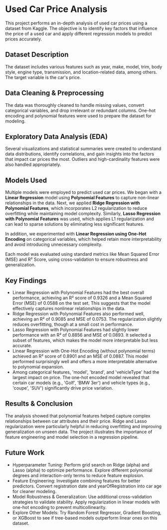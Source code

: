 # Used Car Price Analysis

This project performs an in-depth analysis of used car prices using a dataset from Kaggle. The objective is to identify key factors that influence the price of a used car and apply different regression models to predict prices accurately. 

## Dataset Description

The dataset includes various features such as year, make, model, trim, body style, engine type, transmission, and location-related data, among others. The target variable is the car's price.

## Data Cleaning & Preprocessing

The data was thoroughly cleaned to handle missing values, convert categorical variables, and drop irrelevant or redundant columns. One-hot encoding and polynomial features were used to prepare the dataset for modeling.

## Exploratory Data Analysis (EDA)

Several visualizations and statistical summaries were created to understand data distributions, identify correlations, and gain insights into the factors that impact car prices the most. Outliers and high-cardinality features were also handled appropriately.

## Models Used

Multiple models were employed to predict used car prices. We began with a **Linear Regression** model using **Polynomial Features** to capture non-linear relationships in the data. Next, we applied **Ridge Regression with Polynomial Features**, which incorporates L2 regularization to reduce overfitting while maintaining model complexity. Similarly, **Lasso Regression with Polynomial Features** was used, which applies L1 regularization and can lead to sparse solutions by eliminating less significant features.

In addition, we experimented with **Linear Regression using One-Hot Encoding** on categorical variables, which helped retain more interpretability and avoid introducing unnecessary complexity.

Each model was evaluated using standard metrics like Mean Squared Error (MSE) and R² Score, using cross-validation to ensure robustness and generalization.

## Key Findings

- Linear Regression with Polynomial Features had the best overall performance, achieving an R² score of 0.9326 and a Mean Squared Error (MSE) of 0.0588 on the test set. This suggests that the model effectively captures nonlinear relationships in the data.
 - Ridge Regression with Polynomial Features also performed well, achieving an R² of 0.9085 and MSE of 0.0753. The regularization slightly reduces overfitting, though at a small cost in performance.
- Lasso Regression with Polynomial Features had slightly lower performance with an R² of 0.8856 and MSE of 0.0893. It selected a subset of features, which makes the model more interpretable but less accurate.
- Linear Regression with One-Hot Encoding (without polynomial terms) achieved an R² score of 0.8901 and an MSE of 0.0887. This model performed surprisingly well and offers a more interpretable alternative to polynomial expansion.
- Among categorical features, 'model', 'brand', and 'vehicleType' had the largest impact on price. The one-hot encoded model revealed that certain car models (e.g., 'Golf', 'BMW 3er') and vehicle types (e.g., 'coupe', 'SUV') significantly drive price variation.

## Results & Conclusion

The analysis showed that polynomial features helped capture complex relationships between car attributes and their price. Ridge and Lasso regularization were particularly helpful in reducing overfitting and improving generalization on unseen data. The project illustrates the importance of feature engineering and model selection in a regression pipeline.

## Future Work

- Hyperparameter Tuning:
Perform grid search on Ridge (alpha) and Lasso (alpha) to optimize performance.
Explore different polynomial degrees and interaction-only terms to reduce feature explosion.
- Feature Engineering:
Investigate combining features for better predictors.
Convert registration date and yearOfRegistration into car age for cleaner modeling.
- Model Robustness & Generalization:
Use additional cross-validation strategies to validate stability.
Apply regularization in linear models with one-hot encoding to prevent multicollinearity.
- Explore Other Models:
Try Random Forest Regressor, Gradient Boosting, or XGBoost to see if tree-based models outperform linear ones on this dataset.